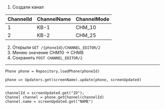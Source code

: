 1. Создали канал

| ChannelId | ChannelName | ChannelMode |
|-----------|-------------|-------------|
| 1         | KB-1        | CHM_10      |
| 2         | KB-2        | CHM_25      |

2. Открыли `GET /{phoneId}/CHANNEL_EDITOR/2`
3. Меняю значение CHM10 -> CHM8
4. Сохранить `POST CHANNEL_EDITOR/2`

----
```
Phone phone = Repository.loadPhone(phoneId)

phone => Updaters.get(screenName).update(phone, screenUpdated)
```
----
```
channelId = screenUpdated.get("ID");
Channel channel = phone.getChannel(channelId)
channel.name = screenUpdated.get("NAME")
```
